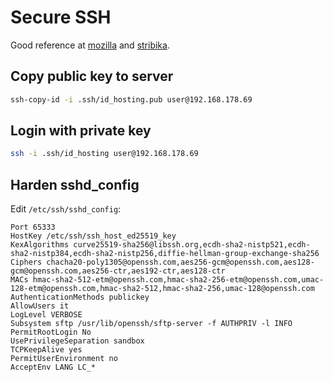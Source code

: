 # Secure SSH

Good reference at [mozilla](https://infosec.mozilla.org/guidelines/openssh) and [stribika](https://stribika.github.io/2015/01/04/secure-secure-shell.html).

## Copy public key to server

```bash
ssh-copy-id -i .ssh/id_hosting.pub user@192.168.178.69
```

## Login with private key

```bash
ssh -i .ssh/id_hosting user@192.168.178.69
```

## Harden sshd_config

Edit `/etc/ssh/sshd_config`:

```text
Port 65333
HostKey /etc/ssh/ssh_host_ed25519_key
KexAlgorithms curve25519-sha256@libssh.org,ecdh-sha2-nistp521,ecdh-sha2-nistp384,ecdh-sha2-nistp256,diffie-hellman-group-exchange-sha256
Ciphers chacha20-poly1305@openssh.com,aes256-gcm@openssh.com,aes128-gcm@openssh.com,aes256-ctr,aes192-ctr,aes128-ctr
MACs hmac-sha2-512-etm@openssh.com,hmac-sha2-256-etm@openssh.com,umac-128-etm@openssh.com,hmac-sha2-512,hmac-sha2-256,umac-128@openssh.com
AuthenticationMethods publickey
AllowUsers it
LogLevel VERBOSE
Subsystem sftp /usr/lib/openssh/sftp-server -f AUTHPRIV -l INFO
PermitRootLogin No
UsePrivilegeSeparation sandbox
TCPKeepAlive yes
PermitUserEnvironment no
AcceptEnv LANG LC_*
```
